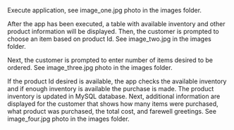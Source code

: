 
Execute application, see image_one.jpg photo in the images folder.

After the app has been executed, a table with available inventory and other product information will be displayed. Then, the customer is prompted to choose an item based on product Id. See image_two.jpg in the images folder.

Next, the customer is prompted to enter number of items desired to be ordered. See image_three.jpg photo in the images folder.

If the product Id desired is available, the app checks the available inventory and if enough inventory is available the purchase is made. The product inventory is updated in MySQL database. Next, additional information are displayed for the customer that shows how many items were purchased, what product was purchased, the total cost, and farewell greetings. See image_four.jpg photo in the images folder.  